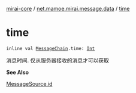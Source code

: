 [mirai-core](../index.md) / [net.mamoe.mirai.message.data](index.md) / [time](./time.md)

# time

`inline val `[`MessageChain`](-message-chain/index.md)`.time: `[`Int`](https://kotlinlang.org/api/latest/jvm/stdlib/kotlin/-int/index.html)

消息时间.
仅从服务器接收的消息才可以获取

**See Also**

[MessageSource.id](-message-source/id.md)

